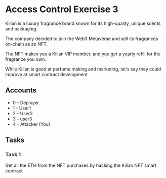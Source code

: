 # Access Control Exercise 3

Kilian is a luxury fragrance brand known for its high-quality, unique scents and packaging.

The company decided to join the Web3 Metaverse and sell its fragrances on-chain as an NFT.

The NFT makes you a Kilian VIP member, and you get a yearly refill for the fragrance you own.

While Kilian is good at perfume making and marketing, let's say they could improve at smart contract development

## Accounts
* 0 - Deployer
* 1 - User1
* 2 - User2 
* 3 - user3
* 4 - Attacker (You)

## Tasks

### Task 1
Get all the ETH from the NFT purchases by hacking the Kilian NFT smart contract